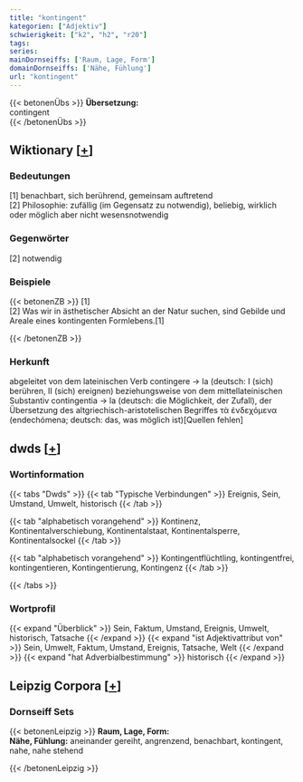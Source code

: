 ```yaml
---
title: "kontingent"
kategorien: ["Adjektiv"]
schwierigkeit: ["k2", "h2", "r20"]
tags:
series:
mainDornseiffs: ['Raum, Lage, Form']
domainDornseiffs: ['Nähe, Fühlung']
url: "kontingent"
---
```


{{< betonenÜbs >}}
**Übersetzung:**  
contingent  
{{< /betonenÜbs >}}

## Wiktionary [[+](https://de.wiktionary.org/wiki/kontingent)]

### Bedeutungen
[1] benachbart, sich berührend, gemeinsam auftretend  
[2] Philosophie: zufällig  (im Gegensatz zu notwendig), beliebig, wirklich oder möglich aber nicht wesensnotwendig  

### Gegenwörter
[2] notwendig  

### Beispiele
{{< betonenZB >}}
[1]  
[2] Was wir in ästhetischer Absicht an der Natur suchen, sind Gebilde und Areale eines kontingenten Formlebens.[1]  

{{< /betonenZB >}}
### Herkunft
abgeleitet von dem lateinischen Verb contingere → la (deutsch: I (sich) berühren, II (sich) ereignen) beziehungsweise von dem mittellateinischen Substantiv contingentia → la (deutsch: die Möglichkeit, der Zufall), der Übersetzung des altgriechisch-aristotelischen Begriffes τὰ ἐνδεχόμενα (endechómena; deutsch: das, was möglich ist)[Quellen fehlen]  



## dwds [[+](https://www.dwds.de/wb/kontingent)]

### Wortinformation
{{< tabs "Dwds" >}}
{{< tab "Typische Verbindungen" >}}
Ereignis, Sein, Umstand, Umwelt, historisch
{{< /tab >}}

{{< tab "alphabetisch vorangehend" >}}
Kontinenz, Kontinentalverschiebung, Kontinentalstaat, Kontinentalsperre, Kontinentalsockel
{{< /tab >}}

{{< tab "alphabetisch vorangehend" >}}
Kontingentflüchtling, kontingentfrei, kontingentieren, Kontingentierung, Kontingenz
{{< /tab >}}

{{< /tabs >}}

### Wortprofil
{{< expand "Überblick" >}} Sein, Faktum, Umstand, Ereignis, Umwelt, historisch, Tatsache {{< /expand >}}
{{< expand "ist Adjektivattribut von" >}} Sein, Umwelt, Faktum, Umstand, Ereignis, Tatsache, Welt {{< /expand >}}
{{< expand "hat Adverbialbestimmung" >}} historisch {{< /expand >}}

## Leipzig Corpora [[+](https://corpora.uni-leipzig.de/en/res?word=kontingent&corpusId=deu_newscrawl-public_2018)]

### Dornseiff Sets
{{< betonenLeipzig >}}
**Raum, Lage, Form:**  
**Nähe, Fühlung:** aneinander gereiht, angrenzend, benachbart, kontingent, nahe, nahe stehend  

{{< /betonenLeipzig >}}
